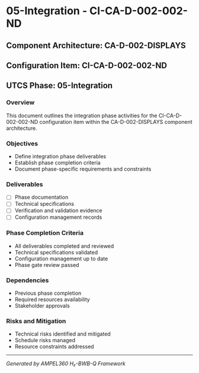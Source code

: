 # 05-Integration - CI-CA-D-002-002-ND

## Component Architecture: CA-D-002-DISPLAYS
## Configuration Item: CI-CA-D-002-002-ND
## UTCS Phase: 05-Integration

### Overview
This document outlines the integration phase activities for the CI-CA-D-002-002-ND configuration item within the CA-D-002-DISPLAYS component architecture.

### Objectives
- Define integration phase deliverables
- Establish phase completion criteria
- Document phase-specific requirements and constraints

### Deliverables
- [ ] Phase documentation
- [ ] Technical specifications
- [ ] Verification and validation evidence
- [ ] Configuration management records

### Phase Completion Criteria
- All deliverables completed and reviewed
- Technical specifications validated
- Configuration management up to date
- Phase gate review passed

### Dependencies
- Previous phase completion
- Required resources availability
- Stakeholder approvals

### Risks and Mitigation
- Technical risks identified and mitigated
- Schedule risks managed
- Resource constraints addressed

---
*Generated by AMPEL360 H₂-BWB-Q Framework*
